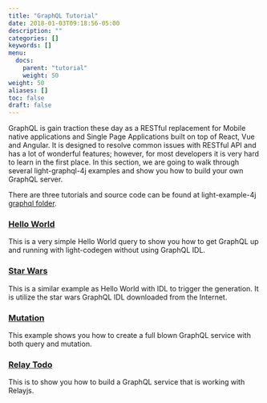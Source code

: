 ```yaml
---
title: "GraphQL Tutorial"
date: 2018-01-03T09:18:56-05:00
description: ""
categories: []
keywords: []
menu:
  docs:
    parent: "tutorial"
    weight: 50
weight: 50
aliases: []
toc: false
draft: false
---
```


GraphQL is gain traction these day as a RESTful replacement for Mobile native applications
and Single Page Applications built on top of React, Vue and Angular. It is designed to resolve
common issues with RESTful API and has a lot of wonderful features; however, for most developers
it is very hard to learn in the first place. In this section, we are going to walk through several
light-graphql-4j examples and show you how to build your own GraphQL server. 

There are three tutorials and source code can be found at light-example-4j [graphql folder][].
 
### [Hello World][]

This is a very simple Hello World query to show you how to get GraphQL up and running with
light-codegen without using GraphQL IDL.

### [Star Wars][]

This is a similar example as Hello World with IDL to trigger the generation. It is utilize the
star wars GraphQL IDL downloaded from the Internet.
 
### [Mutation][]

This example shows you how to create a full blown GraphQL service with both query and mutation.

### [Relay Todo][]

This is to show you how to build a GraphQL service that is working with Relayjs. 


[graphql folder]: https://github.com/networknt/light-example-4j/tree/master/graphql
[Hello World]: /tutorial/graphql/helloworld/
[Star Wars]: /tutorial/graphql/starwars/
[Mutation]: /tutorial/graphql/mutation/
[Relay Todo]: /tutorial/graphql/relay-todo/
